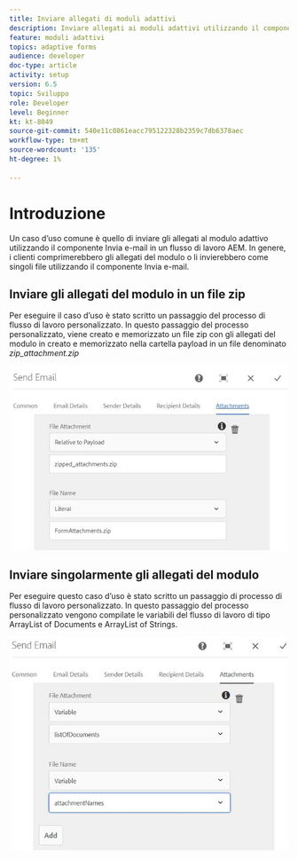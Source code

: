 ```yaml
---
title: Inviare allegati di moduli adattivi
description: Inviare allegati ai moduli adattivi utilizzando il componente Invia e-mail
feature: moduli adattivi
topics: adaptive forms
audience: developer
doc-type: article
activity: setup
version: 6.5
topic: Sviluppo
role: Developer
level: Beginner
kt: kt-8049
source-git-commit: 540e11c0861eacc795122328b2359c7db6378aec
workflow-type: tm+mt
source-wordcount: '135'
ht-degree: 1%

---
```



# Introduzione



Un caso d’uso comune è quello di inviare gli allegati al modulo adattivo utilizzando il componente Invia e-mail in un flusso di lavoro AEM.
In genere, i clienti comprimerebbero gli allegati del modulo o li invierebbero come singoli file utilizzando il componente Invia e-mail.

## Inviare gli allegati del modulo in un file zip

Per eseguire il caso d’uso è stato scritto un passaggio del processo di flusso di lavoro personalizzato. In questo passaggio del processo personalizzato, viene creato e memorizzato un file zip con gli allegati del modulo in creato e memorizzato nella cartella payload in un file denominato *zip_attachment.zip*

![allegati di moduli di invio](assets/send-form-attachments.JPG)

## Inviare singolarmente gli allegati del modulo

Per eseguire questo caso d’uso è stato scritto un passaggio di processo di flusso di lavoro personalizzato. In questo passaggio del processo personalizzato vengono compilate le variabili del flusso di lavoro di tipo ArrayList of Documents e ArrayList of Strings.

![invia elenco dei documenti](assets/send-list-of-documents.JPG)



